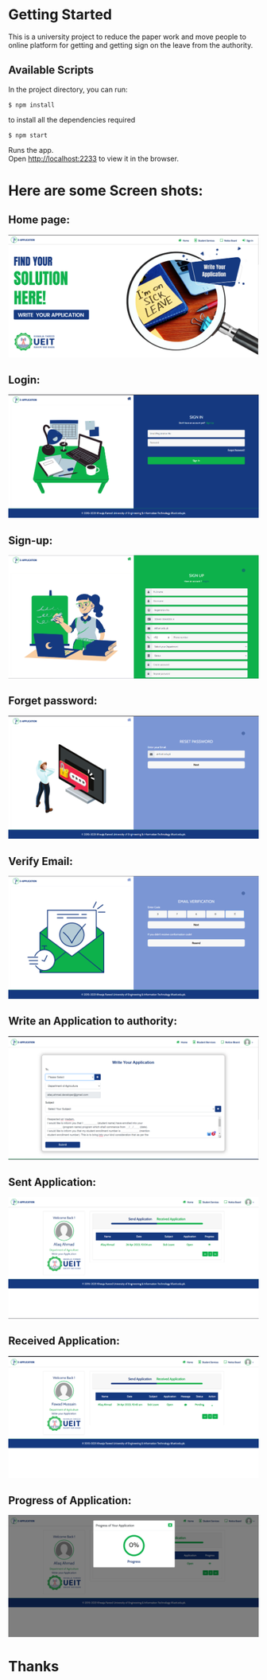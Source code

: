 # Getting Started

This is a university project to reduce the paper work and move people to online platform for getting and getting sign on the leave from the authority.

## Available Scripts

In the project directory, you can run:

```
$ npm install
```

to install all the dependencies required

```
$ npm start
```

Runs the app.\
Open [http://localhost:2233](http://localhost:2233) to view it in the browser.

# Here are some Screen shots:

## Home page:

![alt text](https://github.com/afaqahmad127/E_Application/blob/main/public/readme/images/homepage.png?raw=true)

## Login:

![alt text](https://github.com/afaqahmad127/E_Application/blob/main/public/readme/images/login.png?raw=true)

## Sign-up:

![alt text](https://github.com/afaqahmad127/E_Application/blob/main/public/readme/images/signup.png?raw=true)

## Forget password:

![alt text](https://github.com/afaqahmad127/E_Application/blob/main/public/readme/images/forget.png?raw=true)

## Verify Email:

![alt text](https://github.com/afaqahmad127/E_Application/blob/main/public/readme/images/email-verify.png?raw=true)

## Write an Application to authority:

![alt text](https://github.com/afaqahmad127/E_Application/blob/main/public/readme/images/write-app.png?raw=true)

## Sent Application:

![alt text](https://github.com/afaqahmad127/E_Application/blob/main/public/readme/images/send-email.png?raw=true)

## Received Application:

![alt text](https://github.com/afaqahmad127/E_Application/blob/main/public/readme/images/rec-app.png?raw=true)

## Progress of Application:

![alt text](https://github.com/afaqahmad127/E_Application/blob/main/public/readme/images/progress-app.png?raw=true)

# Thanks
